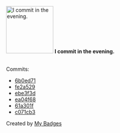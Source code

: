 <img src="https://my-badges.github.io/my-badges/evening-commits.png" alt="I commit in the evening." title="I commit in the evening." width="128">
<strong>I commit in the evening.</strong>
<br><br>

Commits:

- <a href="https://github.com/martinmose/crucible-omarchy/commit/6b0ed714d1a41782fcf9eade910a33d76ecd302e">6b0ed71</a>
- <a href="https://github.com/martinmose/crucible-omarchy/commit/fe2a529def5c3cdb23775b0c3a3102c962add2c1">fe2a529</a>
- <a href="https://github.com/martinmose/crucible-omarchy/commit/ebe3f3d46c1f978864634436a152eb791f16fbcf">ebe3f3d</a>
- <a href="https://github.com/martinmose/crucible-omarchy/commit/ea04f680160fea320b5811095d5d5393a1d72cc4">ea04f68</a>
- <a href="https://github.com/martinmose/crucible-omarchy/commit/61a301f6132fbc4da31fc914020a09f456514135">61a301f</a>
- <a href="https://github.com/martinmose/crucible-omarchy/commit/c071cb349b85befd49cd1811fc44823e3e3ec8b0">c071cb3</a>


Created by <a href="https://github.com/my-badges/my-badges">My Badges</a>
